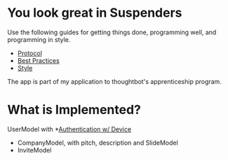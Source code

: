 You look great in Suspenders
============================

Use the following guides for getting things done, programming well, and
programming in style.

* [Protocol](http://github.com/thoughtbot/guides/blob/master/protocol)
* [Best Practices](http://github.com/thoughtbot/guides/blob/master/best-practices)
* [Style](http://github.com/thoughtbot/guides/blob/master/style)

The app is part of my application to thoughtbot's apprenticeship program.

What is Implemented?
====================
UserModel with *[Authentication w/ Device](http://www.railscasts.com/episodes/209-devise-revised)
* CompanyModel, with pitch, description and SlideModel 
* InviteModel

